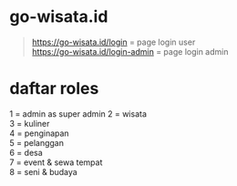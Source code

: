# go-wisata.id

> https://go-wisata.id/login = page login user </br>
> https://go-wisata.id/login-admin = page login admin


# daftar roles 
1 = admin 	as super admin
2 = wisata 	
3 =	kuliner 	
4 =	penginapan 	
5 =	pelanggan 	
6 =	desa 	
7 =	event & sewa tempat 	
8 =	seni & budaya













